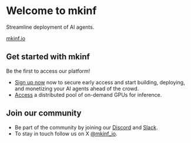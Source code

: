 # Welcome to mkinf

Streamline deployment of AI agents.

[mkinf.io](https://mkinf.io/)

## Get started with mkinf

Be the first to access our platform!
- [Sign up now](https://mkinf.io/hub) now to secure early access and start building, deploying, and monetizing your AI agents ahead of the crowd.
- [Access](https://mkinf.io/) a distributed pool of on-demand GPUs for inference.

## Join our community

- Be part of the community by joining our [Discord](https://discord.gg/JTyz28gfbn) and [Slack](https://join.slack.com/t/mkinf-community/shared_invite/zt-2wa3mqqsx-27qHzCok~BCdZTowifer~g).
- To stay in touch follow us on X [@mkinf_io](https://x.com/mkinf_io).
